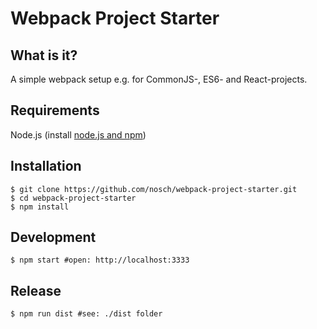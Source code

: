 # Webpack Project Starter

## What is it?

A simple webpack setup e.g. for CommonJS-, ES6- and React-projects.

## Requirements

Node.js (install [node.js and npm](http://nodejs.org/download/ "Download node.js"))

## Installation

    $ git clone https://github.com/nosch/webpack-project-starter.git
    $ cd webpack-project-starter
    $ npm install

## Development

    $ npm start #open: http://localhost:3333

## Release

    $ npm run dist #see: ./dist folder
